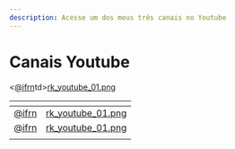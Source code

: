 ```yaml
---
description: Acesse um dos meus três canais no Youtube
---
```


# Canais Youtube



<table data-view="cards"><thead><tr><th data-type="content-ref"></th><th data-hidden data-card-cover data-type="files"></th></tr></thead><tbody><tr><td><a href="https://www.youtube.com/@rkifrn">@ifrn</a></td><td><a href="../.gitbook/assets/rk_youtube_01.png">rk_youtube_01.png</a></td></tr><tr><td><a href="https://www.youtube.com/@rkifrn">@ifrn</a></td><td><a href="../.gitbook/assets/rk_youtube_01.png">rk_youtube_01.png</a></td></tr><tr><td></td><<a href="https://www.youtube.com/@rkifrn">@ifrn</a>td><a href="../.gitbook/assets/rk_youtube_01.png">rk_youtube_01.png</a></td></tr></tbody></table>
